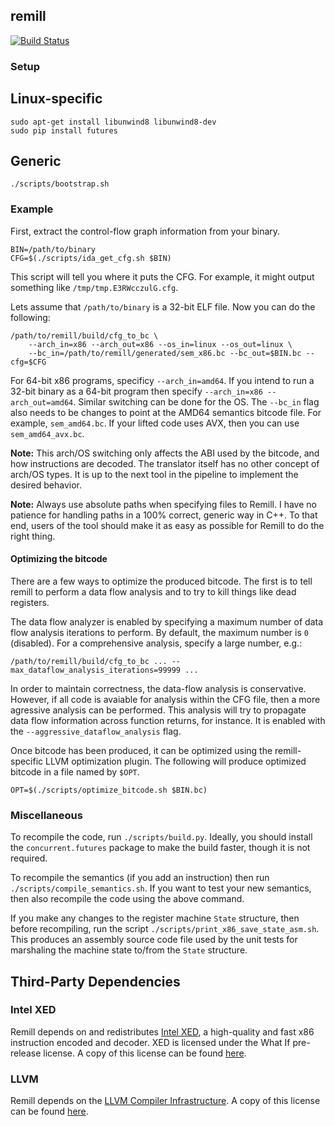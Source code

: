 ## remill
[![Build Status](https://travis-ci.com/trailofbits/remill.svg?token=T1UToSpCvaMxn511Cddb&branch=master)](https://travis-ci.com/trailofbits/remill)

### Setup

## Linux-specific
```
sudo apt-get install libunwind8 libunwind8-dev
sudo pip install futures
```

## Generic
```
./scripts/bootstrap.sh
```

### Example

First, extract the control-flow graph information from your binary.

```
BIN=/path/to/binary
CFG=$(./scripts/ida_get_cfg.sh $BIN)
```

This script will tell you where it puts the CFG. For example, it might output something like `/tmp/tmp.E3RWcczulG.cfg`.

Lets assume that `/path/to/binary` is a 32-bit ELF file. Now you can do the following:

```
/path/to/remill/build/cfg_to_bc \
    --arch_in=x86 --arch_out=x86 --os_in=linux --os_out=linux \
    --bc_in=/path/to/remill/generated/sem_x86.bc --bc_out=$BIN.bc --cfg=$CFG
```

For 64-bit x86 programs, specificy `--arch_in=amd64`. If you intend to run a 32-bit binary as a 64-bit program then specify `--arch_in=x86 --arch_out=amd64`. Similar switching can be done for the OS. The `--bc_in` flag also needs to be changes to point at the AMD64 semantics bitcode file. For example, `sem_amd64.bc`. If your lifted code uses AVX, then you can use `sem_amd64_avx.bc`.

**Note:** This arch/OS switching only affects the ABI used by the bitcode, and how instructions are decoded. The translator itself has no other concept of arch/OS types. It is up to the next tool in the pipeline to implement the desired behavior.

**Note:** Always use absolute paths when specifying files to Remill. I have no patience for handling paths in a 100% correct, generic way in C++. To that end, users of the tool should make it as easy as possible for Remill to do the right thing.

#### Optimizing the bitcode

There are a few ways to optimize the produced bitcode. The first is to tell remill to perform a data flow analysis and to try to kill things like dead registers.

The data flow analyzer is enabled by specifying a maximum number of data flow analysis iterations to perform. By default, the maximum number is `0` (disabled). For a comprehensive analysis, specify a large number, e.g.:

```
/path/to/remill/build/cfg_to_bc ... --max_dataflow_analysis_iterations=99999 ...
```

In order to maintain correctness, the data-flow analysis is conservative. However, if all code is avaiable for analysis within the CFG file, then a more agressive analysis can be performed. This analysis will try to propagate data flow information across function returns, for instance. It is enabled with the `--aggressive_dataflow_analysis` flag.

Once bitcode has been produced, it can be optimized using the remill-specific LLVM optimization plugin. The following will produce optimized bitcode in a file named by `$OPT`.

```
OPT=$(./scripts/optimize_bitcode.sh $BIN.bc)
```

### Miscellaneous

To recompile the code, run `./scripts/build.py`. Ideally, you should install the `concurrent.futures` package to make the build faster, though it is not required.

To recompile the semantics (if you add an instruction) then run `./scripts/compile_semantics.sh`. If you want to test your new semantics, then also recompile the code using the above command.

If you make any changes to the register machine `State` structure, then before recompiling, run the script `./scripts/print_x86_save_state_asm.sh`. This produces an assembly source code file used by the unit tests for marshaling the machine state to/from the `State` structure.

## Third-Party Dependencies

### Intel XED

Remill depends on and redistributes [Intel XED](https://software.intel.com/en-us/articles/xed-x86-encoder-decoder-software-library), a high-quality and fast x86 instruction encoded and decoder. XED is licensed under the What If pre-release license. A copy of this license can be found [here](blob/xed/LICENSE.md).

### LLVM

Remill depends on the [LLVM Compiler Infrastructure](http://llvm.org). A copy of this license can be found [here](http://llvm.org/releases/3.8.0/LICENSE.TXT).
